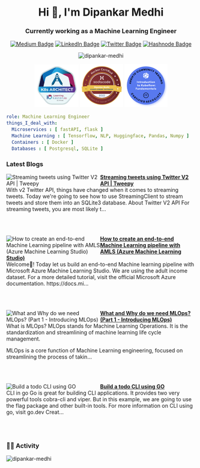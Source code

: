 <h1 align="center">Hi 👋, I'm Dipankar Medhi</h1>
<h3 align="center">  Currently working as a Machine Learning Engineer </h3>



<p align = "center"><a href="https://medium.com/@dipankarmedhi11"><img src="https://img.shields.io/badge/-@dipankarmedhi11-14c767?style=flat-square&amp;labelColor=14c767&amp;logo=Medium&amp;link=https://medium.com/@dipankarmedhi11" alt="Medium Badge"></a> <a href="https://www.linkedin.com/in/dipankarmedhi/"><img src="https://img.shields.io/badge/-@dipankarmedhi-0077B5?style=flat-square&amp;labelColor=0077B5&amp;logo=LinkedIn&amp;link=https://www.linkedin.com/in/dipankarmedhi/" alt="LinkedIn Badge"></a> <a href="https://twitter.com/dipankarmedh1/"><img src="https://img.shields.io/badge/-@dipankarmedh1-0077B5?style=flat-square&amp;labelColor=0077B5&amp;logo=Twitter&amp;link=https://twitter.com/dipankarmedh1/" alt="Twitter Badge"></a> <a href="https://dipankarmedhi.hashnode.dev/"><img src="https://img.shields.io/badge/dipankarmedhi-2962FF?style=flat-square&logo=hashnode&logoColor=white;link=https://dipankarmedhi.hashnode.dev/" alt="Hashnode Badge"></a></p>

<p align="center"> <img src="https://komarev.com/ghpvc/?username=dipankar-medhi&label=Profile%20views&color=0e75b6&style=flat" alt="dipankar-medhi" /> </p>


<p align = "center">
<img width="118" src = "https://github.com/Dipankar-Medhi/Dipankar-Medhi/blob/main/images/K8-architech.png" alt="K8 architect">
<img width="114" src = "https://github.com/Dipankar-Medhi/Dipankar-Medhi/blob/main/images/sodacode-badge.png" alt="SODACODE badge">
<img width="114" src = "https://github.com/Dipankar-Medhi/Dipankar-Medhi/blob/main/images/Blue-round.png" alt="Kubeflow">
</p>

```YAML
role: Machine Learning Engineer 
things_I_deal_with: 
  Microservices : [ fastAPI, flask ]
  Machine Learning : [ Tensorflow, NLP, Huggingface, Pandas, Numpy ]
  Containers : [ Docker ]
  Databases : [ Postgresql, SQLite ] 
```

### Latest Blogs

<!-- HASHNODE_BLOG:START -->
<p align="left">
<a href="https://dipankarmedhi.hashnode.dev/streaming-tweets-using-twitter-v2-api-tweepy-cl6x526fe03uvwlnvb7qaes7k" title="Streaming tweets using Twitter V2 API | Tweepy"><img src="https://cdn.hashnode.com/res/hashnode/image/upload/v1660742505605/0sgWtf4CN.png" alt="Streaming tweets using Twitter V2 API | Tweepy" width="250px" align="left" /></a>
<a href="https://dipankarmedhi.hashnode.dev/streaming-tweets-using-twitter-v2-api-tweepy-cl6x526fe03uvwlnvb7qaes7k" title="Streaming tweets using Twitter V2 API | Tweepy"><strong>Streaming tweets using Twitter V2 API | Tweepy</strong></a>
<br/> With v2 Twitter API, things have changed when it comes to streaming tweets. Today we're going to see how to use StreamingClient to stream tweets and store them into an SQLite3 database.
About Twitter V2 API
For streaming tweets, you are most likely t... </p> <br/> <br/>
<p align="left">
<a href="https://dipankarmedhi.hashnode.dev/end-to-end-machine-learning-pipeline-with-amls-cl2odas1u0955g9nv7um7bwop" title="How to create an end-to-end Machine Learning pipeline with AMLS (Azure Machine Learning Studio)"><img src="https://cdn.hashnode.com/res/hashnode/image/upload/v1651474278037/JYbdpywOd.png" alt="How to create an end-to-end Machine Learning pipeline with AMLS (Azure Machine Learning Studio)" width="250px" align="left" /></a>
<a href="https://dipankarmedhi.hashnode.dev/end-to-end-machine-learning-pipeline-with-amls-cl2odas1u0955g9nv7um7bwop" title="How to create an end-to-end Machine Learning pipeline with AMLS (Azure Machine Learning Studio)"><strong>How to create an end-to-end Machine Learning pipeline with AMLS (Azure Machine Learning Studio)</strong></a>
<br/> Welcome👋!
Today let us build an end-to-end Machine learning pipeline with Microsoft Azure Machine Learning Studio.
We are using the adult income dataset.
For a more detailed tutorial, visit the official Microsoft Azure documentation.
https://docs.mi... </p> <br/> <br/>
<p align="left">
<a href="https://dipankarmedhi.hashnode.dev/what-and-why-do-we-need-mlops-part-1-introducing-mlops-cl207yk7s048xy6nv9bb46wcr" title="What and Why do we need MLOps? 
(Part 1 - Introducing MLOps)"><img src="https://cdn.hashnode.com/res/hashnode/image/upload/v1650014221223/YpaLZOCm6.png" alt="What and Why do we need MLOps? 
(Part 1 - Introducing MLOps)" width="250px" align="left" /></a>
<a href="https://dipankarmedhi.hashnode.dev/what-and-why-do-we-need-mlops-part-1-introducing-mlops-cl207yk7s048xy6nv9bb46wcr" title="What and Why do we need MLOps? 
(Part 1 - Introducing MLOps)"><strong>What and Why do we need MLOps? 
(Part 1 - Introducing MLOps)</strong></a>
<br/> What is MLOps?
MLOps stands for Machine Learning Operations. It is the standardization and streamlining of machine learning life cycle management.

MLOps is a core function of Machine Learning engineering, focused on streamlining the process of takin... </p> <br/> <br/>
<p align="left">
<a href="https://dipankarmedhi.hashnode.dev/build-a-todo-cli-using-go-cl1yuu1f700gly6nveger5wff" title="Build a todo CLI using GO"><img src="https://cdn.hashnode.com/res/hashnode/image/upload/v1649931695589/OCpdhZGWn.png" alt="Build a todo CLI using GO" width="250px" align="left" /></a>
<a href="https://dipankarmedhi.hashnode.dev/build-a-todo-cli-using-go-cl1yuu1f700gly6nveger5wff" title="Build a todo CLI using GO"><strong>Build a todo CLI using GO</strong></a>
<br/> CLI in go
Go is great for building CLI applications. It provides two very powerful tools cobra-cli and viper. But in this example, we are going to use the flag package and other built-in tools.
For more information on CLI using go, visit go.dev
Creat... </p> <br/> <br/>
<!-- HASHNODE_BLOG:END -->

<!--
<h3 align="left">Languages and Tools:</h3>
<p align="left"> <a href="https://www.gnu.org/software/bash/" target="_blank" rel="noreferrer"> <img src="https://www.vectorlogo.zone/logos/gnu_bash/gnu_bash-icon.svg" alt="bash" width="40" height="40"/> </a> <a href="https://www.w3schools.com/css/" target="_blank" rel="noreferrer"> <img src="https://raw.githubusercontent.com/devicons/devicon/master/icons/css3/css3-original-wordmark.svg" alt="css3" width="40" height="40"/> </a> <a href="https://www.docker.com/" target="_blank" rel="noreferrer"> <img src="https://raw.githubusercontent.com/devicons/devicon/master/icons/docker/docker-original-wordmark.svg" alt="docker" width="40" height="40"/> </a> <a href="https://flask.palletsprojects.com/" target="_blank" rel="noreferrer"> <img src="https://www.vectorlogo.zone/logos/pocoo_flask/pocoo_flask-icon.svg" alt="flask" width="40" height="40"/> </a> <a href="https://www.gatsbyjs.com/" target="_blank" rel="noreferrer"> <img src="https://www.vectorlogo.zone/logos/gatsbyjs/gatsbyjs-icon.svg" alt="gatsby" width="40" height="40"/> </a> <a href="https://git-scm.com/" target="_blank" rel="noreferrer"> <img src="https://www.vectorlogo.zone/logos/git-scm/git-scm-icon.svg" alt="git" width="40" height="40"/> </a> <a href="https://golang.org" target="_blank" rel="noreferrer"> <img src="https://raw.githubusercontent.com/devicons/devicon/master/icons/go/go-original.svg" alt="go" width="40" height="40"/> </a> <a href="https://heroku.com" target="_blank" rel="noreferrer"> <img src="https://www.vectorlogo.zone/logos/heroku/heroku-icon.svg" alt="heroku" width="40" height="40"/> </a> <a href="https://www.w3.org/html/" target="_blank" rel="noreferrer"> <img src="https://raw.githubusercontent.com/devicons/devicon/master/icons/html5/html5-original-wordmark.svg" alt="html5" width="40" height="40"/> </a> <a href="https://developer.mozilla.org/en-US/docs/Web/JavaScript" target="_blank" rel="noreferrer"> <img src="https://raw.githubusercontent.com/devicons/devicon/master/icons/javascript/javascript-original.svg" alt="javascript" width="40" height="40"/> </a> <a href="https://www.linux.org/" target="_blank" rel="noreferrer"> <img src="https://raw.githubusercontent.com/devicons/devicon/master/icons/linux/linux-original.svg" alt="linux" width="40" height="40"/> </a> <a href="https://www.mongodb.com/" target="_blank" rel="noreferrer"> <img src="https://raw.githubusercontent.com/devicons/devicon/master/icons/mongodb/mongodb-original-wordmark.svg" alt="mongodb" width="40" height="40"/> </a> <a href="https://nextjs.org/" target="_blank" rel="noreferrer"> <img src="https://cdn.worldvectorlogo.com/logos/nextjs-2.svg" alt="nextjs" width="40" height="40"/> </a> <a href="https://nodejs.org" target="_blank" rel="noreferrer"> <img src="https://raw.githubusercontent.com/devicons/devicon/master/icons/nodejs/nodejs-original-wordmark.svg" alt="nodejs" width="40" height="40"/> </a> <a href="https://opencv.org/" target="_blank" rel="noreferrer"> <img src="https://www.vectorlogo.zone/logos/opencv/opencv-icon.svg" alt="opencv" width="40" height="40"/> </a> <a href="https://pandas.pydata.org/" target="_blank" rel="noreferrer"> <img src="https://raw.githubusercontent.com/devicons/devicon/2ae2a900d2f041da66e950e4d48052658d850630/icons/pandas/pandas-original.svg" alt="pandas" width="40" height="40"/> </a> <a href="https://www.postgresql.org" target="_blank" rel="noreferrer"> <img src="https://raw.githubusercontent.com/devicons/devicon/master/icons/postgresql/postgresql-original-wordmark.svg" alt="postgresql" width="40" height="40"/> </a> <a href="https://postman.com" target="_blank" rel="noreferrer"> <img src="https://www.vectorlogo.zone/logos/getpostman/getpostman-icon.svg" alt="postman" width="40" height="40"/> </a> <a href="https://www.python.org" target="_blank" rel="noreferrer"> <img src="https://raw.githubusercontent.com/devicons/devicon/master/icons/python/python-original.svg" alt="python" width="40" height="40"/> </a> <a href="https://pytorch.org/" target="_blank" rel="noreferrer"> <img src="https://www.vectorlogo.zone/logos/pytorch/pytorch-icon.svg" alt="pytorch" width="40" height="40"/> </a> <a href="https://reactjs.org/" target="_blank" rel="noreferrer"> <img src="https://raw.githubusercontent.com/devicons/devicon/master/icons/react/react-original-wordmark.svg" alt="react" width="40" height="40"/> </a> <a href="https://scikit-learn.org/" target="_blank" rel="noreferrer"> <img src="https://upload.wikimedia.org/wikipedia/commons/0/05/Scikit_learn_logo_small.svg" alt="scikit_learn" width="40" height="40"/> </a> <a href="https://seaborn.pydata.org/" target="_blank" rel="noreferrer"> <img src="https://seaborn.pydata.org/_images/logo-mark-lightbg.svg" alt="seaborn" width="40" height="40"/> </a> <a href="https://tailwindcss.com/" target="_blank" rel="noreferrer"> <img src="https://www.vectorlogo.zone/logos/tailwindcss/tailwindcss-icon.svg" alt="tailwind" width="40" height="40"/> </a> <a href="https://www.tensorflow.org" target="_blank" rel="noreferrer"> <img src="https://www.vectorlogo.zone/logos/tensorflow/tensorflow-icon.svg" alt="tensorflow" width="40" height="40"/> </a> </p>

-->


</details>
<!--
<details>
  <summary><h3>📚 Personal fav Books</h3></summary>
  <br>
   <img height="200" src = "https://external-content.duckduckgo.com/iu/?u=https%3A%2F%2Fcovers.oreillystatic.com%2Fimages%2F0636920142874%2Frc_lrg.jpg&f=1&nofb=1" >
</details>
-->

### 🏃‍♂️ Activity
<!--
[![activity graph](https://activity-graph.herokuapp.com/graph?username=Dipankar-Medhi&custom_title=Dipankar's%20activity%20graph&theme=react-dark&hide_border=true)](https://github.com/ashutosh00710/github-readme-activity-graph)
-->

<div>
<p>&nbsp;<img align='left' width = "400" src="https://github-readme-stats.vercel.app/api?username=dipankar-medhi&show_icons=true&locale=en&theme=radical" alt="dipankar-medhi" />
  

  </p>
</div>

<!--
<img align='right' alt="LeetCode Stat Card" src="https://leetcode.card.workers.dev/dipankarmedhi11?theme=dark&font=baloo" width="400"/>
-->


